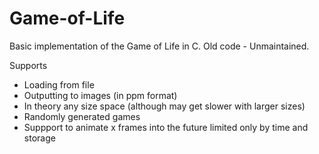 # Game-of-Life

Basic implementation of the Game of Life in C. Old code - Unmaintained. 

Supports
  - Loading from file
  - Outputting to images (in ppm format)
  - In theory any size space (although may get slower with larger sizes)
  - Randomly generated games
  - Suppport to animate x frames into the future limited only by time and storage
